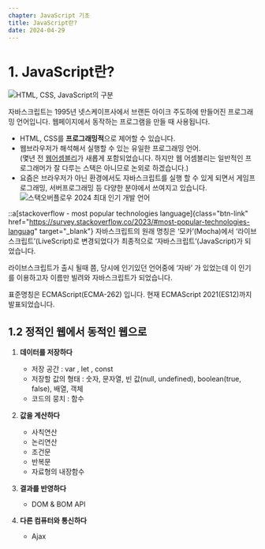 ```yaml
---
chapter: JavaScript 기초
title: JavaScript란?
date: 2024-04-29
---
```


# 1. JavaScript란?

![HTML, CSS, JavaScript의 구분](/images/javascript/chapter01/01-1.gif)

자바스크립트는 1995년 넷스케이프사에서 브랜든 아이크 주도하에 만들어진 프로그래밍 언어입니다. 웹페이지에서 동작하는 프로그램을 만들 때 사용됩니다.

- HTML, CSS를 **프로그래밍적**으로 제어할 수 있습니다.
- 웹브라우저가 해석해서 실행할 수 있는 유일한 프로그래밍 언어.  
  (몇년 전 [웹어셈블리](https://developer.mozilla.org/ko/docs/WebAssembly/Concepts)가 새롭게 포함되었습니다. 하지만 웹 어셈블리는 일반적인 프로그래머가 잘 다루는 스택은 아니므로 논외로 하겠습니다.)
- 요즘은 브라우저가 아닌 환경에서도 자바스크립트를 실행 할 수 있게 되면서 게임프로그래밍, 서버프로그래밍 등 다양한 분야에서 쓰여지고 있습니다.
  ![스택오버플로우 2024 최대 인기 개발 언어](/images/javascript/chapter01/01-2.png)

::a[stackoverflow - most popular technologies language]{class="btn-link" href="https://survey.stackoverflow.co/2023/#most-popular-technologies-languag" target="\_blank"}
자바스크립트의 원래 명칭은 ‘모카’(Mocha)에서 ‘라이브 스크립트’(LiveScript)로 변경되었다가 최종적으로 ‘자바스크립트’(JavaScript)가 되었습니다.

라이브스크립트가 출시 될때 쯤, 당시에 인기있던 언어중에 ‘자바’ 가 있었는데 이 인기를 이용하고자 이름만 빌려와 자바스크립트가 되었습니다.

표준명칭은 ECMAScript(ECMA-262) 입니다. 현재 ECMAScript 2021(ES12)까지 발표되었습니다.

## 1.2 정적인 웹에서 동적인 웹으로

1. **데이터를 저장하다**

   - 저장 공간 : var , let , const
   - 저장할 값의 형태 : 숫자, 문자열, 빈 값(null, undefined), boolean(true, false), 배열, 객체
   - 코드의 뭉치 : 함수

1. **값을 계산하다**

   - 사칙연산
   - 논리연산
   - 조건문
   - 반복문
   - 자료형의 내장함수

1. **결과를 반영하다**

   - DOM & BOM API

1. **다른 컴퓨터와 통신하다**
   - Ajax
